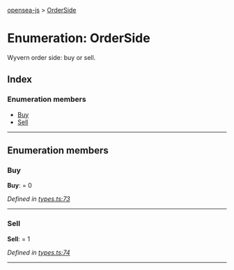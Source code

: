 [opensea-js](../README.md) > [OrderSide](../enums/orderside.md)

# Enumeration: OrderSide

Wyvern order side: buy or sell.

## Index

### Enumeration members

* [Buy](orderside.md#buy)
* [Sell](orderside.md#sell)

---

## Enumeration members

<a id="buy"></a>

###  Buy

**Buy**:  = 0

*Defined in [types.ts:73](https://github.com/ProjectOpenSea/opensea-js/blob/e845296/src/types.ts#L73)*

___
<a id="sell"></a>

###  Sell

**Sell**:  = 1

*Defined in [types.ts:74](https://github.com/ProjectOpenSea/opensea-js/blob/e845296/src/types.ts#L74)*

___

